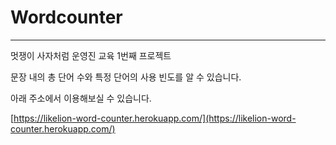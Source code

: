 # Wordcounter

---

멋쟁이 사자처럼 운영진 교육 1번째 프로젝트

문장 내의 총 단어 수와 특정 단어의 사용 빈도를 알 수 있습니다.

아래 주소에서 이용해보실 수 있습니다.

[https://likelion-word-counter.herokuapp.com/](https://likelion-word-counter.herokuapp.com/)
